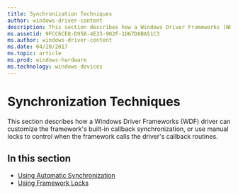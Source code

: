 ```yaml
---
title: Synchronization Techniques
author: windows-driver-content
description: This section describes how a Windows Driver Frameworks (WDF) driver can customize the framework's built-in callback synchronization, or use manual locks to control when the framework calls the driver's callback routines.
ms.assetid: 9FCC6CE8-D95B-4E33-902F-1D67D8BA51C3
ms.author: windows-driver-content
ms.date: 04/20/2017
ms.topic: article
ms.prod: windows-hardware
ms.technology: windows-devices
---
```


# Synchronization Techniques


This section describes how a Windows Driver Frameworks (WDF) driver can customize the framework's built-in callback synchronization, or use manual locks to control when the framework calls the driver's callback routines.

## In this section


-   [Using Automatic Synchronization](using-automatic-synchronization.md)
-   [Using Framework Locks](using-framework-locks.md)

 

 






